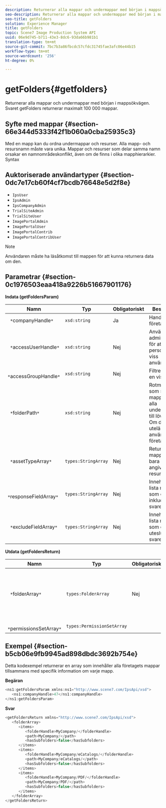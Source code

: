 ```yaml
---
description: Returnerar alla mappar och undermappar med början i mappsökvägen. Svaret getFolders returnerar maximalt 100 000 mappar.
seo-description: Returnerar alla mappar och undermappar med början i mappsökvägen. Svaret getFolders returnerar maximalt 100 000 mappar.
seo-title: getFolders
solution: Experience Manager
title: getFolders
topic: Scene7 Image Production System API
uuid: 06e9d745-b711-43e3-8dc6-93da66b981b1
translation-type: tm+mt
source-git-commit: 7bc7b3a86fbcdc57cfdc31745fae3afc06e44b15
workflow-type: tm+mt
source-wordcount: '256'
ht-degree: 0%

---
```



# getFolders{#getfolders}

Returnerar alla mappar och undermappar med början i mappsökvägen. Svaret getFolders returnerar maximalt 100 000 mappar.

## Syfte med mappar {#section-66e344d5333f42f1b060a0cba25935c3}

Med en mapp kan du ordna undermappar och resurser. Alla mapp- och resursnamn måste vara unika. Mappar och resurser som delar samma namn orsakar en namnområdeskonflikt, även om de finns i olika mapphierarkier.
Syntax

## Auktoriserade användartyper {#section-0dc7e17cb60f4cf7bcdb76648e5d2f8e}

* `IpsUser`
* `IpsAdmin`
* `IpsCompanyAdmin`
* `TrialSiteAdmin`
* `TrialSiteUser`
* `ImagePortalAdmin`
* `ImagePortalUser`
* `ImagePortalContrib`
* `ImagePortalContribUser`

>[!NOTE]
>
>Användaren måste ha läsåtkomst till mappen för att kunna returnera data om den.

## Parametrar {#section-0c1976503eaa418a9226b51667901176}

**Indata (getFoldersParam)**

| Namn | Typ | Obligatoriskt | Beskrivning |
|---|---|---|---|
| ` *`companyHandle`*` | `xsd:string` | Ja | Handtaget till företaget. |
| ` *`accessUserHandle`*` | `xsd:string` | Nej | Används av administratörer för att personifiera en viss användare. |
| ` *`accessGroupHandle`*` | `xsd:string` | Nej | Filtrera efter en viss grupp. |
| ` *`folderPath`*` | `xsd:string` | Nej | Rotmappen som ska hämta mappar och alla undermappar till lövnivån. Om detta utelämnas används företagsroten. |
| ` *`assetTypeArray`*` | `types:StringArray` | Nej | Returnerar mappar som bara innehåller angivna resurstyper. |
| ` *`responseFieldArray`*` | `types:StringArray` | Nej | Innehåller en lista med fält som du vill inkludera i svaret. |
| ` *`excludeFieldArray`*` | `types:StringArray` | Nej | Innehåller en lista med fält som du vill utesluta från svaret. |

**Utdata (getFoldersReturn)**

| Namn | Typ | Obligatoriskt | Beskrivning |
|---|---|---|---|
| ` *`folderArray`*` | `types:FolderArray` | Nej | En matris med mappar som matchar filtervillkoren. Svaret är begränsat till max 100 000 mappar. |
| ` *`permissionsSetArray`*` | `types:PermissionSetArray` |  |  |

## Exempel {#section-b5cb06e9fb9945ad898dbdc3692b754e}

Detta kodexempel returnerar en array som innehåller alla företagets mappar tillsammans med specifik information om varje mapp.

**Begäran**

```java
<ns1:getFoldersParam xmlns:ns1="http://www.scene7.com/IpsApi/xsd">
   <ns1:companyHandle>47</ns1:companyHandle>
</ns1:getFoldersParam>
```

**Svar**

```java
<getFoldersReturn xmlns="http://www.scene7.com/IpsApi/xsd">
   <folderArray>
      <items>
         <folderHandle>MyCompany/</folderHandle>
         <path>MyCompany/</path>
         <hasSubfolders>false</hasSubfolders>
      </items>
      <items>
         <folderHandle>MyCompany/eCatalogs/</folderHandle>
         <path>MyCompany/eCatalogs/</path>
         <hasSubfolders>false</hasSubfolders>
      </items>
      <items>
         <folderHandle>MyCompany/PDF/</folderHandle>
         <path>MyCompany/PDF/</path>
         <hasSubfolders>false</hasSubfolders>
      </items>
   </folderArray>
</getFoldersReturn>
```

